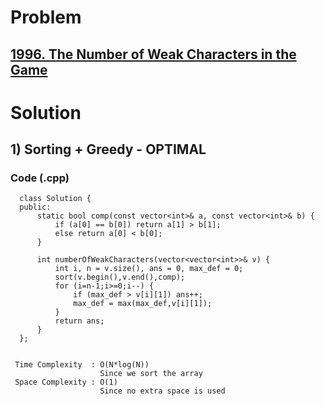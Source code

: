 # Problem

## [1996. The Number of Weak Characters in the Game](https://leetcode.com/problems/the-number-of-weak-characters-in-the-game/)


# Solution 

## 1) Sorting + Greedy  - OPTIMAL

      
     
     
   ### Code (.cpp)
   
      class Solution {
      public:
          static bool comp(const vector<int>& a, const vector<int>& b) {
              if (a[0] == b[0]) return a[1] > b[1];
              else return a[0] < b[0];
          }

          int numberOfWeakCharacters(vector<vector<int>>& v) {
              int i, n = v.size(), ans = 0, max_def = 0;
              sort(v.begin(),v.end(),comp);
              for (i=n-1;i>=0;i--) {
                  if (max_def > v[i][1]) ans++;
                  max_def = max(max_def,v[i][1]);
              }
              return ans;
          }
      };
      
      
     Time Complexity  : O(N*log(N)) 
                        Since we sort the array
     Space Complexity : O(1)
                        Since no extra space is used
